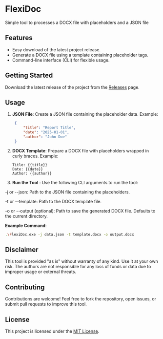 # FlexiDoc
Simple tool to processes a DOCX file with placeholders and a JSON file

## Features
- Easy download of the latest project release.
- Generate a DOCX file using a template containing placeholder tags.
- Command-line interface (CLI) for flexible usage.

## Getting Started

Download the latest release of the project from the [Releases](https://github.com/jam3on/FlexiDoc/releases/) page.

## Usage

1. **JSON File**: Create a JSON file containing the placeholder data. Example:
   ```json
    {
        "title": "Report Title",
        "date": "2025-01-01",
        "author": "John Doe"
    }
    ```
2. **DOCX Template**: Prepare a DOCX file with placeholders wrapped in curly braces. Example:
    ```docx
    Title: {{title}}
    Date: {{date}}
    Author: {{author}}
    ```

3. **Run the Tool** : Use the following CLI arguments to run the tool:

-j or --json: Path to the JSON file containing the placeholders.

-t or --template: Path to the DOCX template file.

-o or --output (optional): Path to save the generated DOCX file. Defaults to the current directory.

**Example Command**:

```bash
.\FlexiDoc.exe -j data.json -t template.docx -o output.docx
```

## Disclaimer

This tool is provided "as is" without warranty of any kind. Use it at your own risk. The authors are not responsible for any loss of funds or data due to improper usage or external threats.

## Contributing

Contributions are welcome! Feel free to fork the repository, open issues, or submit pull requests to improve this tool.

## License

This project is licensed under the [MIT License](LICENSE).